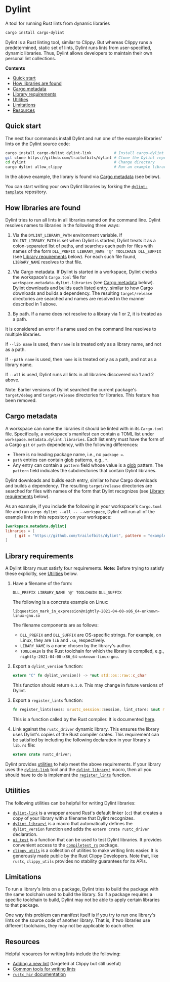 # Dylint

A tool for running Rust lints from dynamic libraries

```sh
cargo install cargo-dylint
```

Dylint is a Rust linting tool, similar to Clippy. But whereas Clippy runs a predetermined, static set of lints, Dylint runs lints from user-specified, dynamic libraries. Thus, Dylint allows developers to maintain their own personal lint collections.

**Contents**

- [Quick start](#quick-start)
- [How libraries are found](#how-libraries-are-found)
- [Cargo metadata](#cargo-metadata)
- [Library requirements](#library-requirements)
- [Utilities](#utilities)
- [Limitations](#limitations)
- [Resources](#resources)

## Quick start

The next four commands install Dylint and run one of the example libraries' lints on the Dylint source code:

```sh
cargo install cargo-dylint dylint-link          # Install cargo-dylint and dylint-link
git clone https://github.com/trailofbits/dylint # Clone the Dylint repository
cd dylint                                       # Change directory
cargo dylint allow_clippy                       # Run an example libraries' lint on the Dylint source code
```

In the above example, the library is found via [Cargo metadata](#cargo-metadata) (see below).

You can start writing your own Dylint libraries by forking the [`dylint-template`](https://github.com/trailofbits/dylint-template) repository.

## How libraries are found

Dylint tries to run all lints in all libraries named on the command line. Dylint resolves names to libraries in the following three ways:

1. Via the `DYLINT_LIBRARY_PATH` environment variable. If `DYLINT_LIBRARY_PATH` is set when Dylint is started, Dylint treats it as a colon-separated list of paths, and searches each path for files with names of the form `DLL_PREFIX LIBRARY_NAME '@' TOOLCHAIN DLL_SUFFIX` (see [Library requirements](#library-requirements) below). For each such file found, `LIBRARY_NAME` resolves to that file.

2. Via Cargo metadata. If Dylint is started in a workspace, Dylint checks the workspace's `Cargo.toml` file for `workspace.metadata.dylint.libraries` (see [Cargo metadata](#cargo-metadata) below). Dylint downloads and builds each listed entry, similar to how Cargo downloads and builds a dependency. The resulting `target/release` directories are searched and names are resolved in the manner described in 1 above.

3. By path. If a name does not resolve to a library via 1 or 2, it is treated as a path.

It is considered an error if a name used on the command line resolves to multiple libraries.

If `--lib name` is used, then `name` is is treated only as a library name, and not as a path.

If `--path name` is used, then `name` is is treated only as a path, and not as a library name.

If `--all` is used, Dylint runs all lints in all libraries discovered via 1 and 2 above.

Note: Earlier versions of Dylint searched the current package's `target/debug` and `target/release` directories for libraries. This feature has been removed.

## Cargo metadata

A workspace can name the libraries it should be linted with in its `Cargo.toml` file. Specifically, a workspace's manifest can contain a TOML list under `workspace.metadata.dylint.libraries`. Each list entry must have the form of a Cargo `git` or `path` dependency, with the following differences:

* There is no leading package name, i.e., no `package =`.
* `path` entries can contain [glob](https://docs.rs/glob/0.3.0/glob/struct.Pattern.html) patterns, e.g., `*`.
* Any entry can contain a `pattern` field whose value is a [glob](https://docs.rs/glob/0.3.0/glob/struct.Pattern.html) pattern. The `pattern` field indicates the subdirectories that contain Dylint libraries.

Dylint downloads and builds each entry, similar to how Cargo downloads and builds a dependency. The resulting `target/release` directories are searched for files with names of the form that Dylint recognizes (see [Library requirements](#library-requirements) below).

As an example, if you include the following in your workspace's `Cargo.toml` file and run `cargo dylint --all -- --workspace`, Dylint will run all of the example lints in this repository on your workspace:
```toml
[workspace.metadata.dylint]
libraries = [
    { git = "https://github.com/trailofbits/dylint", pattern = "examples/*" },
]
```

## Library requirements

A Dylint library must satisfy four requirements. **Note:** Before trying to satisfy these explicitly, see [Utilities](#utilities) below.

1. Have a filename of the form:

   ```
   DLL_PREFIX LIBRARY_NAME '@' TOOLCHAIN DLL_SUFFIX
   ```

   The following is a concrete example on Linux:

   ```
   libquestion_mark_in_expression@nightly-2021-04-08-x86_64-unknown-linux-gnu.so
   ```

   The filename components are as follows:

   - `DLL_PREFIX` and `DLL_SUFFIX` are OS-specific strings. For example, on Linux, they are `lib` and `.so`, respectively.
   - `LIBARY_NAME` is a name chosen by the library's author.
   - `TOOLCHAIN` is the Rust toolchain for which the library is compiled, e.g., `nightly-2021-04-08-x86_64-unknown-linux-gnu`.

2. Export a `dylint_version` function:

   ```rust
   extern "C" fn dylint_version() -> *mut std::os::raw::c_char
   ```

   This function should return `0.1.0`. This may change in future versions of Dylint.

3. Export a `register_lints` function:

   ```rust
   fn register_lints(sess: &rustc_session::Session, lint_store: &mut rustc_lint::LintStore)
   ```

   This is a function called by the Rust compiler. It is documented [here](https://doc.rust-lang.org/stable/nightly-rustc/rustc_interface/interface/struct.Config.html#structfield.register_lints).

4. Link against the `rustc_driver` dynamic library. This ensures the library uses Dylint's copies of the Rust compiler crates. This requirement can be satisfied by including the following declaration in your library's `lib.rs` file:
   ```rust
   extern crate rustc_driver;
   ```

Dylint provides [utilities](#utilities) to help meet the above requirements. If your library uses the [`dylint-link`](./dylint-link) tool and the [`dylint_library!`](./utils/linting) macro, then all you should have to do is implement the [`register_lints`](https://doc.rust-lang.org/stable/nightly-rustc/rustc_interface/interface/struct.Config.html#structfield.register_lints) function.

## Utilities

The following utilities can be helpful for writing Dylint libraries:

- [`dylint-link`](./dylint-link) is a wrapper around Rust's default linker (`cc`) that creates a copy of your library with a filename that Dylint recognizes.
- [`dylint_library!`](./utils/linting) is a macro that automatically defines the `dylint_version` function and adds the `extern crate rustc_driver` declaration.
- [`ui_test`](./utils/testing) is a function that can be used to test Dylint libraries. It provides convenient access to the [`compiletest_rs`](https://github.com/Manishearth/compiletest-rs) package.
- [`clippy_utils`](https://github.com/rust-lang/rust-clippy/tree/master/clippy_utils) is a collection of utilities to make writing lints easier. It is generously made public by the Rust Clippy Developers. Note that, like `rustc`, `clippy_utils` provides no stability guarantees for its APIs.

## Limitations

To run a library's lints on a package, Dylint tries to build the package with the same toolchain used to build the library. So if a package requires a specific toolchain to build, Dylint may not be able to apply certain libraries to that package.

One way this problem can manifest itself is if you try to run one library's lints on the source code of another library. That is, if two libraries use different toolchains, they may not be applicable to each other.

## Resources

Helpful resources for writing lints include the following:

- [Adding a new lint](https://github.com/rust-lang/rust-clippy/blob/master/doc/adding_lints.md) (targeted at Clippy but still useful)
- [Common tools for writing lints](https://github.com/rust-lang/rust-clippy/blob/master/doc/common_tools_writing_lints.md)
- [`rustc_hir` documentation](https://doc.rust-lang.org/stable/nightly-rustc/rustc_hir/index.html)
